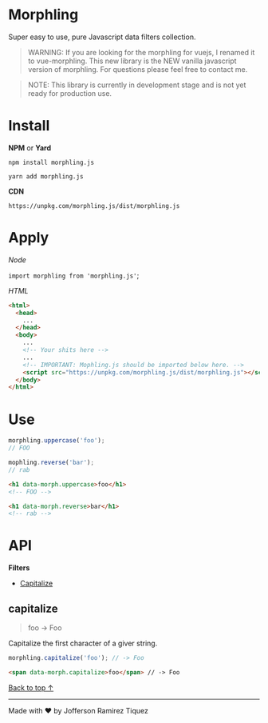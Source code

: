 # Morphling

Super easy to use, pure Javascript data filters collection.

> WARNING: If you are looking for the morphling for vuejs, I renamed it to vue-morphling. This new library is the NEW vanilla javascript version of morphling. For questions please feel free to contact me.

> NOTE: This library is currently in development stage and is not yet ready for production use.

# Install 

**NPM** or **Yard**

`npm install morphling.js`

`yarn add morphling.js`

**CDN**

`https://unpkg.com/morphling.js/dist/morphling.js`
# Apply

*Node*

`import morphling from 'morphling.js'`;

*HTML*

```html
<html>
  <head>
    ...
  </head>
  <body>
    ...
    <!-- Your shits here -->
    ...
    <!-- IMPORTANT: Mophling.js should be imported below here. -->
    <script src="https://unpkg.com/morphling.js/dist/morphling.js"></script>
  </body>
</html>
```

# Use

```javascript
morphling.uppercase('foo');
// FOO

mophling.reverse('bar');
// rab
```

```html
<h1 data-morph.uppercase>foo</h1>
<!-- FOO -->

<h1 data-morph.reverse>bar</h1>
<!-- rab -->
```

# API

**Filters**

- [Capitalize](#capitalize)

## capitalize

> foo -> Foo

Capitalize the first character of a giver string. 

```javascript
morphling.capitalize('foo'); // -> Foo
```

```html
<span data-morph.capitalize>foo</span> // -> Foo
```

[Back to top ↑](#api)

----



Made with ❤️ by Jofferson Ramirez Tiquez